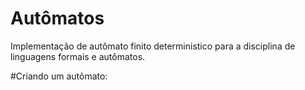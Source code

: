 # Autômatos

Implementação de autômato finito deterministico para a disciplina de linguagens formais e autômatos.

#Criando um autômato:
